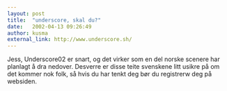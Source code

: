 ```yaml
---
layout: post
title:  "underscore, skal du?"
date:   2002-04-13 09:26:49
author: kusma
external_link: http://www.underscore.sh/
---
```

Jess, Underscore02 er snart, og det virker som en del norske scenere har
planlagt å dra nedover. Desverre er disse teite svenskene litt usikre på
om det kommer nok folk, så hvis du har tenkt deg bør du registrerw deg
på websiden.

